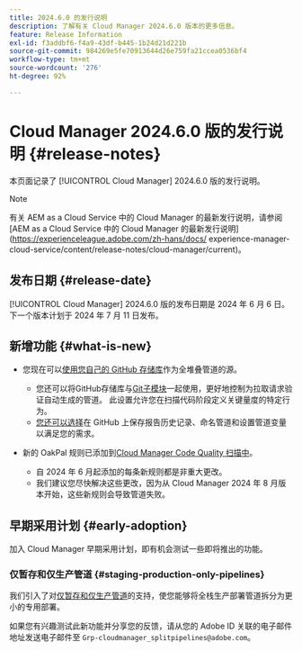 ```yaml
---
title: 2024.6.0 的发行说明
description: 了解有关 Cloud Manager 2024.6.0 版本的更多信息。
feature: Release Information
exl-id: f3addbf6-f4a9-43df-b445-1b24d21d221b
source-git-commit: 984269e5fe70913644d26e759fa21ccea0536bf4
workflow-type: tm+mt
source-wordcount: '276'
ht-degree: 92%

---
```


# Cloud Manager 2024.6.0 版的发行说明 {#release-notes}

本页面记录了 [!UICONTROL Cloud Manager] 2024.6.0 版的发行说明。

>[!NOTE]
>
>有关 AEM as a Cloud Service 中的 Cloud Manager 的最新发行说明，请参阅 [AEM as a Cloud Service 中的 Cloud Manager 的最新发行说明](https://experienceleague.adobe.com/zh-hans/docs/ experience-manager-cloud-service/content/release-notes/cloud-manager/current)。

## 发布日期 {#release-date}

[!UICONTROL Cloud Manager] 2024.6.0 版的发布日期是 2024 年 6 月 6 日。下一个版本计划于 2024 年 7 月 11 日发布。

## 新增功能 {#what-is-new}

* 您现在可以[使用您自己的 GitHub 存储库](/help/managing-code/private-repositories.md)作为全堆叠管道的源。

   * 您还可以将GitHub存储库与[Git子模块](/help/managing-code/git-submodules.md)一起使用，更好地控制为拉取请求验证自动生成的管道。 此设置允许您在扫描代码阶段定义关键量度的特定行为。
   * [您还可以选择](/help/managing-code/github-check-config.md)在 GitHub 上保存报告历史记录、命名管道和设置管道变量以满足您的需求。
* 新的 OakPal 规则已添加到[Cloud Manager Code Quality 扫描中](/help/using/custom-code-quality-rules.md#oakpal-ui-content-package)。
   * 自 2024 年 6 月起添加的每条新规则都是非重大更改。
   * 我们建议您尽快解决这些更改，因为从 Cloud Manager 2024 年 8 月版本开始，这些新规则会导致管道失败。

## 早期采用计划 {#early-adoption}

加入 Cloud Manager 早期采用计划，即有机会测试一些即将推出的功能。

### 仅暂存和仅生产管道 {#staging-production-only-pipelines}

我们引入了对[仅暂存和仅生产管道](/help/using/stage-prod-only.md)的支持，使您能够将全栈生产部署管道拆分为更小的专用部署。

如果您有兴趣测试此新功能并分享您的反馈，请从您的 Adobe ID 关联的电子邮件地址发送电子邮件至 `Grp-cloudmanager_splitpipelines@adobe.com`。
